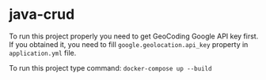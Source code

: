 # java-crud

To run this project properly you need to get GeoCoding Google API key first. 
If you obtained it, you need to fill `google.geolocation.api_key` property in `application.yml` file.

To run this project type command: `docker-compose up --build`